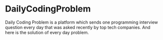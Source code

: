 # DailyCodingProblem

Daily Coding Problem is a platform which sends one programming interview question every day that was asked recently by top tech companies. And here is the solution of every day problem.
